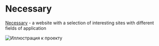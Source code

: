 # Necessary

[Necessary](https://nkr413.github.io/necessary/) - a website with a selection of interesting sites with different fields of application

![Иллюстрация к проекту](https://github.com/nkr413/necessary/blob/main/src/website-view.png)